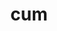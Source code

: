 ---
title: cum
meaning: with
ch: [nine, twelve, mt, mt8thru9, f1, f, f3, 7r]
pos: preposition
di: (takes ablative)
disamb: (preposition)
laudio: ../assets/audio/cum-laudio.mp3
haudio: ../assets/audio/cum-haudio.mp3
six: y
---